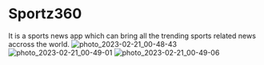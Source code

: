 # Sportz360
It is a sports news app which can bring all the trending sports related news accross the world.
![photo_2023-02-21_00-48-43](https://user-images.githubusercontent.com/82289240/220184658-5dd44740-c45d-4efb-beaf-75e35764fd31.jpg)
![photo_2023-02-21_00-49-01](https://user-images.githubusercontent.com/82289240/220184671-151f623f-2a0f-4a5b-939b-432551722c71.jpg)
![photo_2023-02-21_00-49-06](https://user-images.githubusercontent.com/82289240/220184683-9984126c-726d-4588-af32-51abca2b3bd4.jpg)
